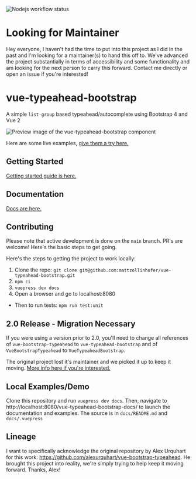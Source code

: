 ![Nodejs workflow status](https://github.com/mattzollinhofer/vue-typeahead-bootstrap/actions/workflows/nodejs.yml/badge.svg)

# Looking for Maintainer
Hey everyone, I haven't had the time to put into this project as I did in the past and I'm looking for a maintainer(s) to hand this off to. We've advanced the project substantially in terms of accessibility and some functionality and am looking for the next person to carry this forward. Contact me directly or open an issue if you're interested!

# vue-typeahead-bootstrap

A simple `list-group` based typeahead/autocomplete using Bootstrap 4 and Vue 2

<img src="https://raw.githubusercontent.com/mattzollinhofer/vue-typeahead-bootstrap/main/assets/screenshot.png" alt="Preview image of the vue-typeahead-bootstrap component">

Here are some live examples, [give them a try here.](https://mattzollinhofer.github.io/vue-typeahead-bootstrap-docs/examples/examples.html#custom-suggestion-slot)

## Getting Started
[Getting started guide is here.](https://mattzollinhofer.github.io/vue-typeahead-bootstrap-docs/guide/gettingStarted.html#installation)

## Documentation
[Docs are here.](https://mattzollinhofer.github.io/vue-typeahead-bootstrap-docs/)

## Contributing
Please note that active development is done on the `main` branch. PR's are welcome! Here's the basic steps to get going.

Here's the steps to getting the project to work locally:

1. Clone the repo: `git clone git@github.com:mattzollinhofer/vue-typeahead-bootstrap.git`
2. `npm ci`
3. `vuepress dev docs`
4. Open a browser and go to localhost:8080

* Then to run tests: `npm run test:unit`

## 2.0 Release - Migration Necessary
If you were using a version prior to 2.0, you'll need to change all references of `vue-bootstrap-typeahead` to `vue-typeahead-bootstrap` and of `VueBootstrapTypeahead` to `VueTypeaheadBootstrap`.

The original project lost it's maintainer and we picked it up to keep it moving. [More info here if you're interested.](https://github.com/alexurquhart/vue-bootstrap-typeahead/issues/60)

## Local Examples/Demo
Clone this repository and run `vuepress dev docs`. Then, navigate to http://localhost:8080/vue-typeahead-bootstrap-docs/ to launch the documentation and examples. The source is in `docs/README.md` and `docs/.vuepress`

## Lineage
I want to specifically acknowledge the original repository by Alex Urquhart for this work: https://github.com/alexurquhart/vue-bootstrap-typeahead. He brought this project into reality, we're simply trying to help keep it moving forward. Thanks, Alex!
